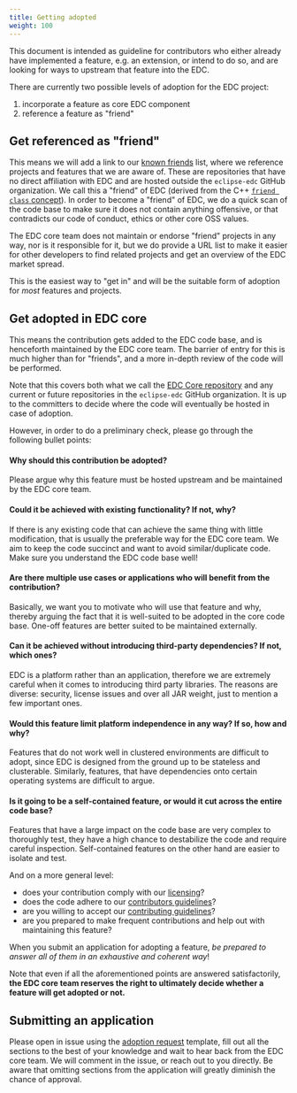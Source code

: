 ```yaml
---
title: Getting adopted
weight: 100
---
```


This document is intended as guideline for contributors who either already have implemented a feature, e.g. an
extension, or intend to do so, and are looking for ways to upstream that feature into the EDC.

There are currently two possible levels of adoption for the EDC project:

1. incorporate a feature as core EDC component
2. reference a feature as "friend"

## Get referenced as "friend"

This means we will add a link to our [known friends](known-friends.md) list, where we reference projects and features
that we are aware of. These are repositories that have no direct affiliation with EDC and are hosted outside the
`eclipse-edc` GitHub organization. We call this a "friend" of EDC (derived from the C++ [
`friend class` concept](https://en.cppreference.com/w/cpp/language/friend)).
In order to become a "friend" of EDC, we do a quick scan of the code base to make sure it does not contain anything
offensive, or that contradicts our code of conduct, ethics or other core OSS values.

The EDC core team does not maintain or endorse "friend" projects in any way, nor is it responsible for it, but we do
provide a URL list to make it easier for other developers to find related projects and get an overview of the EDC market
spread.

This is the easiest way to "get in" and will be the suitable form of adoption for _most_ features and projects.

## Get adopted in EDC core

This means the contribution gets added to the EDC code base, and is henceforth maintained by the EDC core team. The
barrier of entry for this is much higher than for "friends", and a more in-depth review of the code will be performed.

Note that this covers both what we call the [EDC Core repository](https://github.com/eclipse-edc/Connector) and any
current or future repositories in the `eclipse-edc` GitHub organization.
It is up to the committers to decide where the code will eventually be hosted in case of adoption.

However, in order to do a preliminary check, please go through the following bullet points:

#### Why should this contribution be adopted?

Please argue why this feature must be hosted upstream and be maintained by the EDC core team.

#### Could it be achieved with existing functionality? If not, why?

If there is any existing code that can achieve the same thing with little modification, that is usually the preferable
way for the EDC core team. We aim to keep the code succinct and want to avoid similar/duplicate code. Make sure you
understand the EDC code base well!

#### Are there multiple use cases or applications who will benefit from the contribution?

Basically, we want you to motivate who will use that feature and why, thereby arguing the fact that it is well-suited to
be adopted in the core code base. One-off features are better suited to be maintained externally.

#### Can it be achieved without introducing third-party dependencies? If not, which ones?

EDC is a platform rather than an application, therefore we are extremely careful when it comes to introducing third
party libraries. The reasons are diverse: security, license issues and over all JAR weight, just to mention a few
important ones.

#### Would this feature limit platform independence in any way? If so, how and why?

Features that do not work well in clustered environments are difficult to adopt, since EDC is designed from the ground
up to be stateless and clusterable. Similarly, features, that have dependencies onto certain operating systems are
difficult to argue.

#### Is it going to be a self-contained feature, or would it cut across the entire code base?

Features that have a large impact on the code base are very complex to thoroughly test, they have a high chance to
destabilize the code and require careful inspection. Self-contained features on the other hand are easier to isolate and
test.

And on a more general level:

- does your contribution comply with our [licensing](https://github.com/eclipse-edc/eclipse-edc.github.io/blob/main/LICENSE)?
- does the code adhere to our [contributors guidelines](documentation/for-contributors/guidelines)?
- are you willing to accept our [contributing guidelines](https://github.com/eclipse-edc/eclipse-edc.github.io/blob/main/CONTRIBUTING.md)?
- are you prepared to make frequent contributions and help out with maintaining this feature?

When you submit an application for adopting a feature, _be prepared to answer all of them in an exhaustive and coherent
way_!

Note that even if all the aforementioned points are answered satisfactorily, **the EDC core team reserves the right to
ultimately decide whether a feature will get adopted or not.**

## Submitting an application

Please open in issue using the [adoption request](https://github.com/eclipse-edc/.github/blob/main/.github/ISSUE_TEMPLATE/adoption_request.md)
template, fill out all the sections to the best of your knowledge and wait to hear back from the EDC core team. We will
comment in the issue, or reach out to you directly. Be aware that omitting sections from the application will greatly
diminish the chance of approval.
